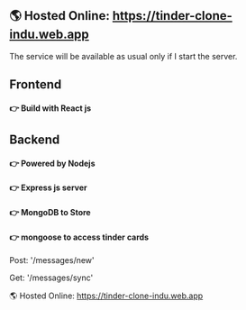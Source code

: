 ## 🌎 Hosted Online: https://tinder-clone-indu.web.app ##

The service will be available as usual only if I start the server.

## Frontend ## 
#### 👉 Build with React js ####
## Backend ## 
#### 👉 Powered by Nodejs ####
#### 👉 Express js server  ####
#### 👉 MongoDB to Store ####
#### 👉 mongoose to access tinder cards ####

Post: '/messages/new'

Get: '/messages/sync'

🌎 Hosted Online: https://tinder-clone-indu.web.app

